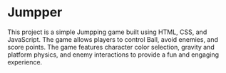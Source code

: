 # Jumpper
This project is a simple Jumpping game built using HTML, CSS, and JavaScript. The game allows players to control Ball, avoid enemies, and score points. The game features character color selection, gravity and platform physics, and enemy interactions to provide a fun and engaging experience.
